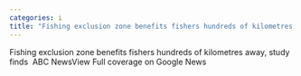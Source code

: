 ```yaml
---
categories: i
title: "Fishing exclusion zone benefits fishers hundreds of kilometres away study finds  ABC News"
---
```

Fishing exclusion zone benefits fishers hundreds of kilometres away, study finds&nbsp;&nbsp;ABC NewsView Full coverage on Google News